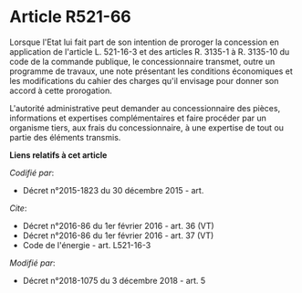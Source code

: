 # Article R521-66

Lorsque l'Etat lui fait part de son intention de proroger la concession en application de l'article L. 521-16-3 et des
articles R. 3135-1 à R. 3135-10 du code de la commande publique, le concessionnaire transmet, outre un programme de travaux,
une note présentant les conditions économiques et les modifications du cahier des charges qu'il envisage pour donner son
accord à cette prorogation.

L'autorité administrative peut demander au concessionnaire des pièces, informations et expertises complémentaires et faire
procéder par un organisme tiers, aux frais du concessionnaire, à une expertise de tout ou partie des éléments transmis.

**Liens relatifs à cet article**

_Codifié par_:

  - Décret n°2015-1823 du 30 décembre 2015 - art.

_Cite_:

  - Décret n°2016-86 du 1er février 2016 - art. 36 (VT)
  - Décret n°2016-86 du 1er février 2016 - art. 37 (VT)
  - Code de l'énergie - art. L521-16-3

_Modifié par_:

  - Décret n°2018-1075 du 3 décembre 2018 - art. 5

